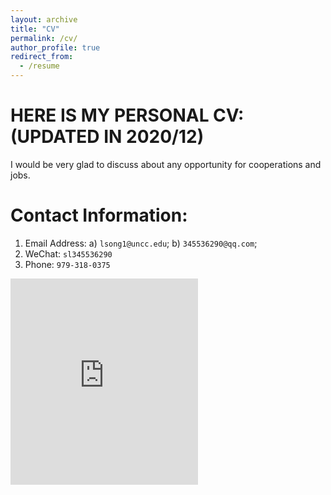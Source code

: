 ```yaml
---
layout: archive
title: "CV"
permalink: /cv/
author_profile: true
redirect_from:
  - /resume
---
```


# HERE IS MY PERSONAL CV:  (UPDATED IN 2020/12)
I would be very glad to discuss about any opportunity for cooperations and jobs.

Contact Information:
======
1. Email Address: a) `lsong1@uncc.edu`; b) `345536290@qq.com`;
1. WeChat: `sl345536290`
1. Phone: `979-318-0375 `

<embed src="https://lisong2019.github.io/lisong/files/Li-SONG-CV-uncc20210212.pdf" type="application/pdf" height="330px"/>

